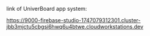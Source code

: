 link of UniverBoard app system:

https://9000-firebase-studio-1747079312301.cluster-jbb3mjctu5cbgsi6hwq6u4btwe.cloudworkstations.dev
